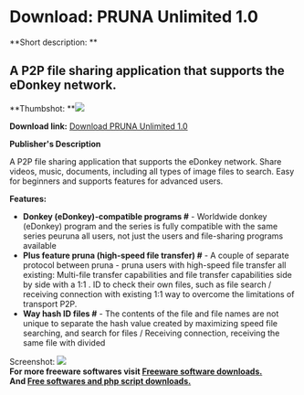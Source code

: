# Download: PRUNA Unlimited 1.0

**Short description: **

## A P2P file sharing application that supports the eDonkey network.

  
**Thumbshot: **![](http://www.freewarefiles.com/screenshot/prunaunlimited_md.gif)   
  
**Download link:** [Download PRUNA Unlimited 1.0](http://freesoftwares.boysofts.com/PRUNA-Unlimited_program_43879.html)  
  

**Publisher's Description**  
  

A P2P file sharing application that supports the eDonkey network. Share
videos, music, documents, including all types of image files to search. Easy
for beginners and supports features for advanced users.

**Features:**

  * **Donkey (eDonkey)-compatible programs #** \- Worldwide donkey (eDonkey) program and the series is fully compatible with the same series peuruna all users, not just the users and file-sharing programs available 
  * **Plus feature pruna (high-speed file transfer) #** \- A couple of separate protocol between pruna - pruna users with high-speed file transfer all existing: Multi-file transfer capabilities and file transfer capabilities side by side with a 1:1 . ID to check their own files, such as file search / receiving connection with existing 1:1 way to overcome the limitations of transport P2P. 
  * **Way hash ID files #** \- The contents of the file and file names are not unique to separate the hash value created by maximizing speed file searching, and search for files / Receiving connection, receiving the same file with divided 

  
  
Screenshot: ![](http://www.freewarefiles.com/screenshot/prunaunlimited.gif)  
**For more freeware softwares visit [Freeware software downloads.](http://freesoftwares.boysofts.com/)**   
**And [Free softwares and php script downloads.](http://www.boysofts.com/)**

